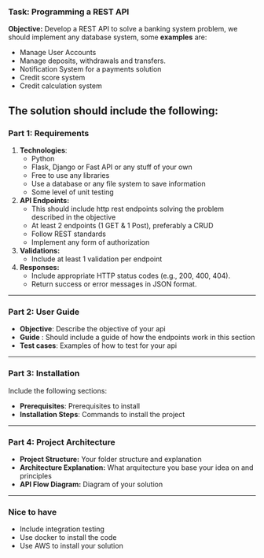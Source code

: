 ### Task: Programming a REST API

**Objective:** Develop a REST API to solve a banking system problem, we should implement any database system, some **examples** are:

 - Manage User Accounts
 - Manage  deposits, withdrawals and transfers.
 - Notification System for a payments solution
 - Credit score system
 - Credit calculation system

The solution should include the following:
----------
### Part 1: Requirements

1. **Technologies**:
	 - Python
	 - Flask, Django or Fast API or any stuff of your own
	 - Free to use any libraries
	 - Use a database or any file system to save information
	 - Some level of unit testing
2. **API Endpoints:** 
    - This should include http rest endpoints solving the problem described in the objective
    - At least 2 endpoints (1 GET & 1 Post), preferably a CRUD
    - Follow  REST standards
    - Implement any form of authorization
3.  **Validations:**
    - Include at least 1 validation per endpoint
4.  **Responses:**
    -  Include appropriate HTTP status codes (e.g., 200, 400, 404).
    - Return success or error messages in JSON format.
  
----------

### Part 2: User Guide

-   **Objective**: Describe the objective of your api
- **Guide** : Should include a guide of how the endpoints work in this section
- **Test cases**: Examples of how to test for your api 

----------

### Part 3: Installation
Include the following sections:

 - **Prerequisites**: Prerequisites to install
 - **Installation Steps**: Commands to install the project

----------

### Part 4: Project Architecture

 - **Project Structure:** Your folder structure and explanation
 - **Architecture Explanation:** What arquitecture you base your idea on and principles
 - **API Flow Diagram:** Diagram of your solution

----------

### Nice to have

 - Include integration testing
 - Use docker to install the code
 - Use AWS to install your solution

